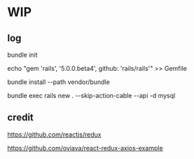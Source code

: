 # WIP

## log

bundle init

echo "gem 'rails', '5.0.0.beta4', github: 'rails/rails'" >> Gemfile

bundle install --path vendor/bundle

bundle exec rails new . --skip-action-cable --api -d mysql

## credit

https://github.com/reactjs/redux

https://github.com/oviava/react-redux-axios-example

